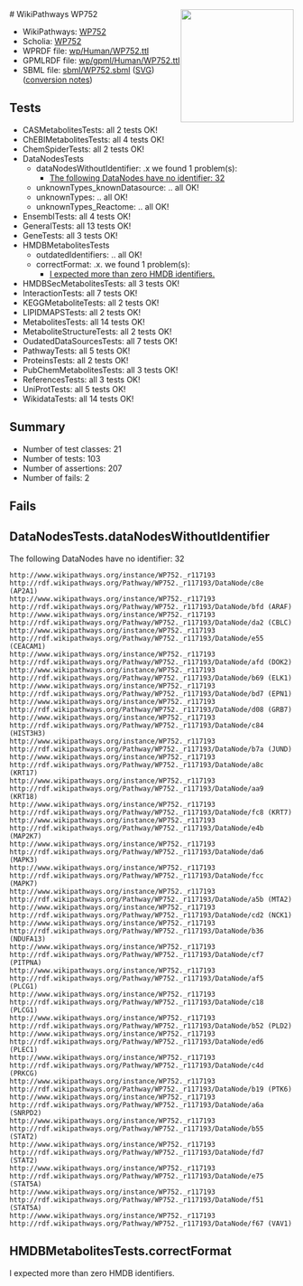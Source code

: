 <img style="float: right; width: 200px" src="../logo.png" />
# WikiPathways WP752

* WikiPathways: [WP752](https://identifiers.org/wikipathways:WP752)
* Scholia: [WP752](https://scholia.toolforge.org/wikipathways/WP752)
* WPRDF file: [wp/Human/WP752.ttl](../wp/Human/WP752.ttl)
* GPMLRDF file: [wp/gpml/Human/WP752.ttl](../wp/gpml/Human/WP752.ttl)
* SBML file: [sbml/WP752.sbml](../sbml/WP752.sbml) ([SVG](../sbml/WP752.svg)) ([conversion notes](../sbml/WP752.txt))

## Tests
* CASMetabolitesTests: all 2 tests OK!
* ChEBIMetabolitesTests: all 4 tests OK!
* ChemSpiderTests: all 2 tests OK!
* DataNodesTests
    * dataNodesWithoutIdentifier: .x we found 1 problem(s):
        * [The following DataNodes have no identifier: 32](#8792c4d0)
    * unknownTypes_knownDatasource: .. all OK!
    * unknownTypes: .. all OK!
    * unknownTypes_Reactome: .. all OK!
* EnsemblTests: all 4 tests OK!
* GeneralTests: all 13 tests OK!
* GeneTests: all 3 tests OK!
* HMDBMetabolitesTests
    * outdatedIdentifiers: .. all OK!
    * correctFormat: .x. we found 1 problem(s):
        * [I expected more than zero HMDB identifiers.](#ad154c1e)
* HMDBSecMetabolitesTests: all 3 tests OK!
* InteractionTests: all 7 tests OK!
* KEGGMetaboliteTests: all 2 tests OK!
* LIPIDMAPSTests: all 2 tests OK!
* MetabolitesTests: all 14 tests OK!
* MetaboliteStructureTests: all 2 tests OK!
* OudatedDataSourcesTests: all 7 tests OK!
* PathwayTests: all 5 tests OK!
* ProteinsTests: all 2 tests OK!
* PubChemMetabolitesTests: all 3 tests OK!
* ReferencesTests: all 3 tests OK!
* UniProtTests: all 5 tests OK!
* WikidataTests: all 14 tests OK!


## Summary

* Number of test classes: 21
* Number of tests: 103
* Number of assertions: 207
* Number of fails: 2

## Fails

<a name="8792c4d0" />

## DataNodesTests.dataNodesWithoutIdentifier

The following DataNodes have no identifier: 32
```
http://www.wikipathways.org/instance/WP752._r117193 http://rdf.wikipathways.org/Pathway/WP752._r117193/DataNode/c8e (AP2A1)
http://www.wikipathways.org/instance/WP752._r117193 http://rdf.wikipathways.org/Pathway/WP752._r117193/DataNode/bfd (ARAF)
http://www.wikipathways.org/instance/WP752._r117193 http://rdf.wikipathways.org/Pathway/WP752._r117193/DataNode/da2 (CBLC)
http://www.wikipathways.org/instance/WP752._r117193 http://rdf.wikipathways.org/Pathway/WP752._r117193/DataNode/e55 (CEACAM1)
http://www.wikipathways.org/instance/WP752._r117193 http://rdf.wikipathways.org/Pathway/WP752._r117193/DataNode/afd (DOK2)
http://www.wikipathways.org/instance/WP752._r117193 http://rdf.wikipathways.org/Pathway/WP752._r117193/DataNode/b69 (ELK1)
http://www.wikipathways.org/instance/WP752._r117193 http://rdf.wikipathways.org/Pathway/WP752._r117193/DataNode/bd7 (EPN1)
http://www.wikipathways.org/instance/WP752._r117193 http://rdf.wikipathways.org/Pathway/WP752._r117193/DataNode/d08 (GRB7)
http://www.wikipathways.org/instance/WP752._r117193 http://rdf.wikipathways.org/Pathway/WP752._r117193/DataNode/c84 (HIST3H3)
http://www.wikipathways.org/instance/WP752._r117193 http://rdf.wikipathways.org/Pathway/WP752._r117193/DataNode/b7a (JUND)
http://www.wikipathways.org/instance/WP752._r117193 http://rdf.wikipathways.org/Pathway/WP752._r117193/DataNode/a8c (KRT17)
http://www.wikipathways.org/instance/WP752._r117193 http://rdf.wikipathways.org/Pathway/WP752._r117193/DataNode/aa9 (KRT18)
http://www.wikipathways.org/instance/WP752._r117193 http://rdf.wikipathways.org/Pathway/WP752._r117193/DataNode/fc8 (KRT7)
http://www.wikipathways.org/instance/WP752._r117193 http://rdf.wikipathways.org/Pathway/WP752._r117193/DataNode/e4b (MAP2K7)
http://www.wikipathways.org/instance/WP752._r117193 http://rdf.wikipathways.org/Pathway/WP752._r117193/DataNode/da6 (MAPK3)
http://www.wikipathways.org/instance/WP752._r117193 http://rdf.wikipathways.org/Pathway/WP752._r117193/DataNode/fcc (MAPK7)
http://www.wikipathways.org/instance/WP752._r117193 http://rdf.wikipathways.org/Pathway/WP752._r117193/DataNode/a5b (MTA2)
http://www.wikipathways.org/instance/WP752._r117193 http://rdf.wikipathways.org/Pathway/WP752._r117193/DataNode/cd2 (NCK1)
http://www.wikipathways.org/instance/WP752._r117193 http://rdf.wikipathways.org/Pathway/WP752._r117193/DataNode/b36 (NDUFA13)
http://www.wikipathways.org/instance/WP752._r117193 http://rdf.wikipathways.org/Pathway/WP752._r117193/DataNode/cf7 (PITPNA)
http://www.wikipathways.org/instance/WP752._r117193 http://rdf.wikipathways.org/Pathway/WP752._r117193/DataNode/af5 (PLCG1)
http://www.wikipathways.org/instance/WP752._r117193 http://rdf.wikipathways.org/Pathway/WP752._r117193/DataNode/c18 (PLCG1)
http://www.wikipathways.org/instance/WP752._r117193 http://rdf.wikipathways.org/Pathway/WP752._r117193/DataNode/b52 (PLD2)
http://www.wikipathways.org/instance/WP752._r117193 http://rdf.wikipathways.org/Pathway/WP752._r117193/DataNode/ed6 (PLEC1)
http://www.wikipathways.org/instance/WP752._r117193 http://rdf.wikipathways.org/Pathway/WP752._r117193/DataNode/c4d (PRKCG)
http://www.wikipathways.org/instance/WP752._r117193 http://rdf.wikipathways.org/Pathway/WP752._r117193/DataNode/b19 (PTK6)
http://www.wikipathways.org/instance/WP752._r117193 http://rdf.wikipathways.org/Pathway/WP752._r117193/DataNode/a6a (SNRPD2)
http://www.wikipathways.org/instance/WP752._r117193 http://rdf.wikipathways.org/Pathway/WP752._r117193/DataNode/b55 (STAT2)
http://www.wikipathways.org/instance/WP752._r117193 http://rdf.wikipathways.org/Pathway/WP752._r117193/DataNode/fd7 (STAT2)
http://www.wikipathways.org/instance/WP752._r117193 http://rdf.wikipathways.org/Pathway/WP752._r117193/DataNode/e75 (STAT5A)
http://www.wikipathways.org/instance/WP752._r117193 http://rdf.wikipathways.org/Pathway/WP752._r117193/DataNode/f51 (STAT5A)
http://www.wikipathways.org/instance/WP752._r117193 http://rdf.wikipathways.org/Pathway/WP752._r117193/DataNode/f67 (VAV1)
```

<a name="ad154c1e" />

## HMDBMetabolitesTests.correctFormat

I expected more than zero HMDB identifiers.
